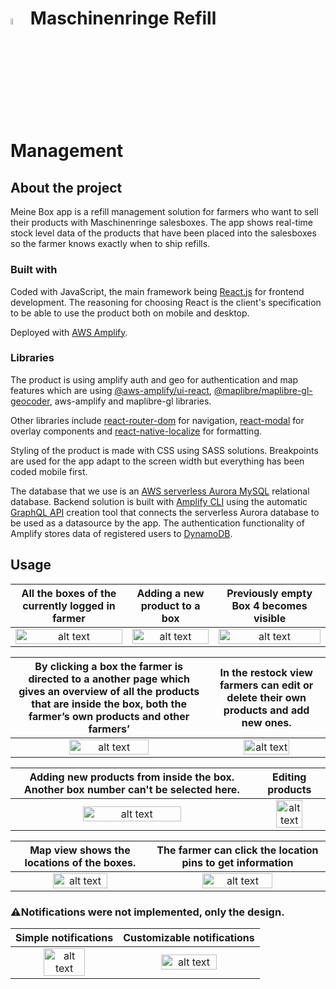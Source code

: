 # <img src="https://user-images.githubusercontent.com/70134583/149548858-1aaf6504-3d82-4180-9f85-bd7c01db84c0.png" alt="alt text" width="5%" height="5%"> Maschinenringe Refill Management

## About the project

Meine Box app is a refill management solution for farmers who want to sell their products with Maschinenringe salesboxes. The app shows real-time stock level data of the products that have been placed into the salesboxes so the farmer knows exactly when to ship refills.

### Built with

Coded with JavaScript, the main framework being [React.js](https://reactjs.org/) for frontend development. The reasoning for choosing React is the client's specification to be able to use the product both on mobile and desktop. 

Deployed with [AWS Amplify](https://aws.amazon.com/amplify/).

### Libraries

The product is using amplify auth and geo for authentication and map features which are using [@aws-amplify/ui-react](https://www.npmjs.com/package/@aws-amplify/ui-react), [@maplibre/maplibre-gl-geocoder](https://github.com/maplibre/maplibre-gl-geocoder), aws-amplify and maplibre-gl libraries. 

Other libraries include [react-router-dom](https://www.npmjs.com/package/react-router-dom) for navigation, [react-modal](https://www.npmjs.com/package/react-modal) for overlay components and [react-native-localize](https://www.npmjs.com/package/react-native-localize) for formatting.

Styling of the product is made with CSS using SASS solutions. Breakpoints are used for the app adapt to the screen width but everything has been coded mobile first. 

The database that we use is an [AWS serverless Aurora MySQL](https://aws.amazon.com/rds/aurora) relational database. Backend solution is built with [Amplify CLI](https://docs.amplify.aws/cli/) using the automatic [GraphQL API](https://aws.amazon.com/graphql/) creation tool that connects the serverless Aurora database to be used as a datasource by the app. The authentication functionality of Amplify stores data of registered users to [DynamoDB](https://aws.amazon.com/dynamodb/). 

## Usage

All the boxes of the currently logged in farmer   |    Adding a new product to a box                 |    Previously empty Box 4 becomes visible
:------------------------------------------------:|:------------------------------------------------:|:------------------------------------------------:
<img src="https://user-images.githubusercontent.com/70134583/149537931-7005b0b2-a317-4cc4-bc7e-c007c6b4ae0f.jpg" alt="alt text" width="100%" height="100%"> | <img src="https://user-images.githubusercontent.com/70134583/149537974-42783e8c-0a50-4708-af94-1504c8814642.jpg" alt="alt text" width="100%" height="100%"> | <img src="https://user-images.githubusercontent.com/70134583/149537947-305e588b-6dae-4b76-a470-5e28594817ab.jpg" alt="alt text" width="100%" height="100%">

By clicking a box the farmer is directed to a another page which gives an overview of all the products that are inside the box, both the farmer’s own products and other farmers’                              |    In the restock view farmers can edit or delete their own products and add new ones. 
:-------------------------------------------------------:|:-------------------------------------------------------:
<img src="https://user-images.githubusercontent.com/70134583/149538007-191b6496-00a0-4aa0-aac2-2b7be663a622.jpg" alt="alt text" width="65%" height="65%"> | <img src="https://user-images.githubusercontent.com/70134583/149538171-1fe72769-4463-4d6e-be35-dff1a29a680f.jpg" alt="alt text" width="65%" height="65%">

Adding new products from inside the box. Another box number can't be selected here.          |    Editing products                                     
:-------------------------------------------------------------------------------------------:|:-------------------------------------------------------:
<img src="https://user-images.githubusercontent.com/70134583/149537991-3b0f6bd5-091d-488a-8e2a-e8124cec3114.jpg" alt="alt text" width="65%" height="65%"> | <img src="https://user-images.githubusercontent.com/70134583/149538026-07fbecfb-d070-4bba-b226-8e539059abb1.jpg" alt="alt text" width="65%" height="65%">

Map view shows the locations of the boxes.               |    The farmer can click the location pins to get information                                    
:-------------------------------------------------------:|:-------------------------------------------------------:
<img src="https://user-images.githubusercontent.com/70134583/149538081-0ae6d8cd-0699-442a-84b1-5434febb3742.jpg" alt="alt text" width="65%" height="65%"> | <img src="https://user-images.githubusercontent.com/70134583/149538093-5348b6b7-a3fa-401f-bf53-a7d397e29e9e.jpg" alt="alt text" width="65%" height="65%">

### :warning:Notifications were not implemented, only the design.

Simple notifications                                     |    Customizable notifications                                     
:-------------------------------------------------------:|:-------------------------------------------------------:
<img src="https://user-images.githubusercontent.com/70134583/149538130-0a5447dd-1ef2-4d78-831d-d2d2d79d8596.jpg" alt="alt text" width="65%" height="65%"> | <img src="https://user-images.githubusercontent.com/70134583/149538117-94bbec18-dc2c-440d-86e0-21e2d5a16b0e.jpg" alt="alt text" width="65%" height="65%">
